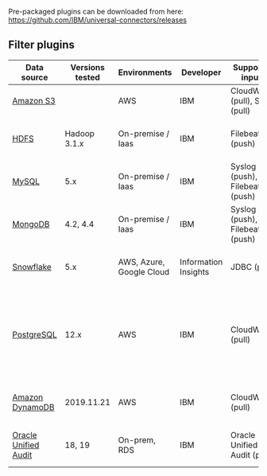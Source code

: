 Pre-packaged plugins can be downloaded from here: https://github.com/IBM/universal-connectors/releases

## Filter plugins

| Data source                                                               | Versions tested | Environments             | Developer            | Supported inputs               | Notes                         |
| ------------------------------------------------------------------------- | --------------- | ------------------------ | -------------------- | ------------------------------ | ----------------------------- |
| [Amazon S3](../filter-plugin/logstash-filter-s3-guardium/README.md)          |                 | AWS                      | IBM                  | CloudWatch (pull), SQS (pull)  |                               |
| [HDFS](../filter-plugin/logstash-filter-hdfs-guardium/README.md)          | Hadoop 3.1.x    | On-premise / Iaas        | IBM                  | Filebeat (push)                | **Guardium Data Protection only** |
| [MySQL](../filter-plugin/logstash-filter-mysql-guardium/README.md)        | 5.x             | On-premise / Iaas        | IBM                  | Syslog (push), Filebeat (push) |                               |
| [MongoDB](../filter-plugin/logstash-filter-mongodb-guardium/README.md)    | 4.2, 4.4        | On-premise / Iaas        | IBM                  | Syslog (push), Filebeat (push) |                               |
| [Snowflake](https://github.com/infoinsights/guardium-snowflake-uc-filter) | 5.x             | AWS, Azure, Google Cloud | Information Insights | JDBC (pull)                    | **Guardium Data Protection only** |
| [PostgreSQL](../filter-plugin/logstash-filter-postgres-guardium/PostgresOverCloudWatchPackage/README.md) | 12.x | AWS | IBM | CloudWatch (pull)   | **Guardium Data Protection only**.<br />Installs required [json_encode](https://www.elastic.co/guide/en/logstash-versioned-plugins/current/v3.0.3-plugins-filters-json_encode.html) filter plug-in. |
| [Amazon DynamoDB](../filter-plugin/logstash-filter-dynamodb-guardium/README.md) | 2019.11.21 | AWS | IBM | CloudWatch (pull)   | **Guardium Data Protection only** |
| [Oracle Unified Audit](../filter-plugin/logstash-filter-oua-guardium/README.md)    | 18, 19 | On-prem, RDS                 | IBM      | Oracle Unified Audit (pull) | **Guardium Data Protection only**
